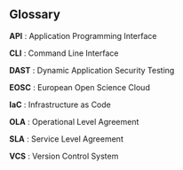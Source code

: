 ## Glossary

__API__
: Application Programming Interface

__CLI__
: Command Line Interface

__DAST__
: Dynamic Application Security Testing

__EOSC__
: European Open Science Cloud

__IaC__
: Infrastructure as Code

__OLA__
: Operational Level Agreement

__SLA__
: Service Level Agreement

__VCS__
: Version Control System
